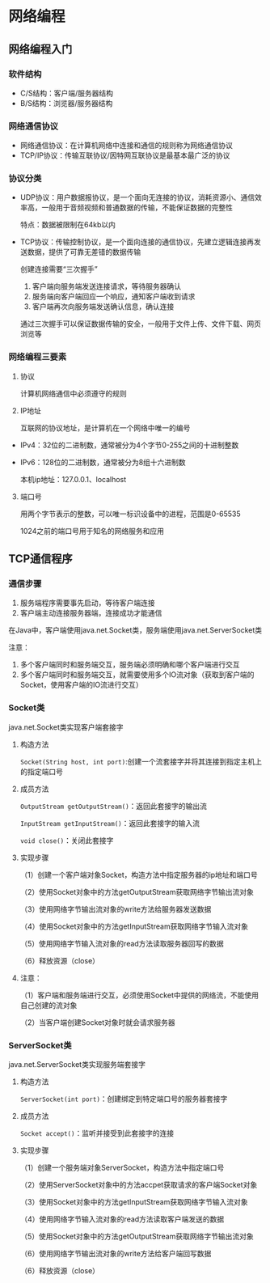 # 网络编程

## 网络编程入门

### 软件结构

-   C/S结构：客户端/服务器结构
-   B/S结构：浏览器/服务器结构

### 网络通信协议

-   网络通信协议：在计算机网络中连接和通信的规则称为网络通信协议
-   TCP/IP协议：传输互联协议/因特网互联协议是最基本最广泛的协议

### 协议分类

-   UDP协议：用户数据报协议，是一个面向无连接的协议，消耗资源小、通信效率高，一般用于音频视频和普通数据的传输，不能保证数据的完整性

    特点：数据被限制在64kb以内

-   TCP协议：传输控制协议，是一个面向连接的通信协议，先建立逻辑连接再发送数据，提供了可靠无差错的数据传输

    创建连接需要“三次握手”

    1.  客户端向服务端发送连接请求，等待服务器确认
    2.  服务端向客户端回应一个响应，通知客户端收到请求
    3.  客户端再次向服务端发送确认信息，确认连接

    通过三次握手可以保证数据传输的安全，一般用于文件上传、文件下载、网页浏览等

### 网络编程三要素

1. 协议

    计算机网络通信中必须遵守的规则

2. IP地址

    互联网的协议地址，是计算机在一个网络中唯一的编号

-   IPv4：32位的二进制数，通常被分为4个字节0-255之间的十进制整数
-   IPv6：128位的二进制数，通常被分为8组十六进制数

    本机ip地址：127.0.0.1、localhost

3. 端口号

    用两个字节表示的整数，可以唯一标识设备中的进程，范围是0-65535

    1024之前的端口号用于知名的网络服务和应用

## TCP通信程序

### 通信步骤

1.  服务端程序需要事先启动，等待客户端连接
2.  客户端主动连接服务器端，连接成功才能通信

在Java中，客户端使用java.net.Socket类，服务端使用java.net.ServerSocket类

注意：

1.  多个客户端同时和服务端交互，服务端必须明确和哪个客户端进行交互
2.  多个客户端同时和服务端交互，就需要使用多个IO流对象（获取到客户端的Socket，使用客户端的IO流进行交互）

### Socket类

java.net.Socket类实现客户端套接字

1.  构造方法

    `Socket(String host, int port)`:创建一个流套接字并将其连接到指定主机上的指定端口号

2.  成员方法

    `OutputStream getOutputStream()`：返回此套接字的输出流

    `InputStream getInputStream()`：返回此套接字的输入流

    `void close()`：关闭此套接字

3.  实现步骤

    （1）创建一个客户端对象Socket，构造方法中指定服务器的ip地址和端口号

    （2）使用Socket对象中的方法getOutputStream获取网络字节输出流对象

    （3）使用网络字节输出流对象的write方法给服务器发送数据

    （4）使用Socket对象中的方法getInputStream获取网络字节输入流对象

    （5）使用网络字节输入流对象的read方法读取服务器回写的数据

    （6）释放资源（close）

4.  注意：

    （1）客户端和服务端进行交互，必须使用Socket中提供的网络流，不能使用自己创建的流对象

    （2）当客户端创建Socket对象时就会请求服务器

### ServerSocket类

java.net.ServerSocket类实现服务端套接字

1.  构造方法

    `ServerSocket(int port)`：创建绑定到特定端口号的服务器套接字

2.  成员方法

    `Socket accept()`：监听并接受到此套接字的连接

3.  实现步骤

    （1）创建一个服务端对象ServerSocket，构造方法中指定端口号

    （2）使用ServerSocket对象中的方法accpet获取请求的客户端Socket对象

    （3）使用Socket对象中的方法getInputStream获取网络字节输入流对象

    （4）使用网络字节输入流对象的read方法读取客户端发送的数据

    （5）使用Socket对象中的方法getOutputStream获取网络字节输出流对象

    （6）使用网络字节输出流对象的write方法给客户端回写数据

    （6）释放资源（close）
